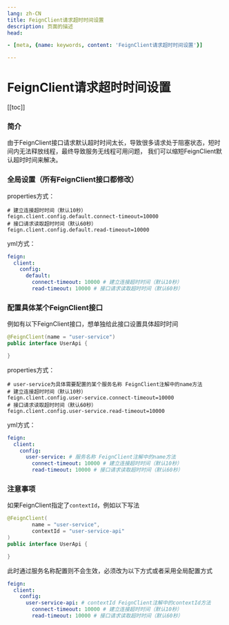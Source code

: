 ```yaml
---
lang: zh-CN  
title: FeignClient请求超时时间设置  
description: 页面的描述  
head:

- [meta, {name: keywords, content: 'FeignClient请求超时时间设置'}]

---
```


# FeignClient请求超时时间设置  

[[toc]]

### 简介

由于FeignClient接口请求默认超时时间太长，导致很多请求处于阻塞状态，短时间内无法释放线程，最终导致服务无线程可用问题，
我们可以缩短FeignClient默认超时时间来解决。

### 全局设置（所有FeignClient接口都修改）

properties方式：

```properties
# 建立连接超时时间（默认10秒）
feign.client.config.default.connect-timeout=10000
# 接口请求读取超时时间（默认60秒）
feign.client.config.default.read-timeout=10000
```

yml方式：

```yml
feign:
  client:
    config: 
      default:
        connect-timeout: 10000 # 建立连接超时时间（默认10秒）
        read-timeout: 10000 # 接口请求读取超时时间（默认60秒）
```

### 配置具体某个FeignClient接口

例如有以下FeignClient接口，想单独给此接口设置具体超时时间

```java
@FeignClient(name = "user-service")
public interface UserApi {

}
```

properties方式：

```properties
# user-service为具体需要配置的某个服务名称 FeignClient注解中的name方法
# 建立连接超时时间（默认10秒）
feign.client.config.user-service.connect-timeout=10000
# 接口请求读取超时时间（默认60秒）
feign.client.config.user-service.read-timeout=10000
```

yml方式：

```yml
feign:
  client:
    config: 
      user-service: # 服务名称 FeignClient注解中的name方法
        connect-timeout: 10000 # 建立连接超时时间（默认10秒）
        read-timeout: 10000 # 接口请求读取超时时间（默认60秒）
```



### 注意事项

如果FeignClient指定了`contextId`，例如以下写法

```java
@FeignClient(
        name = "user-service",
        contextId = "user-service-api"
)
public interface UserApi {

}
```

此时通过服务名称配置则不会生效，必须改为以下方式或者采用全局配置方式

```yml
feign:
  client:
    config: 
      user-service-api: # contextId FeignClient注解中的contextId方法
        connect-timeout: 10000 # 建立连接超时时间（默认10秒）
        read-timeout: 10000 # 接口请求读取超时时间（默认60秒）
```


<Comment></Comment>
